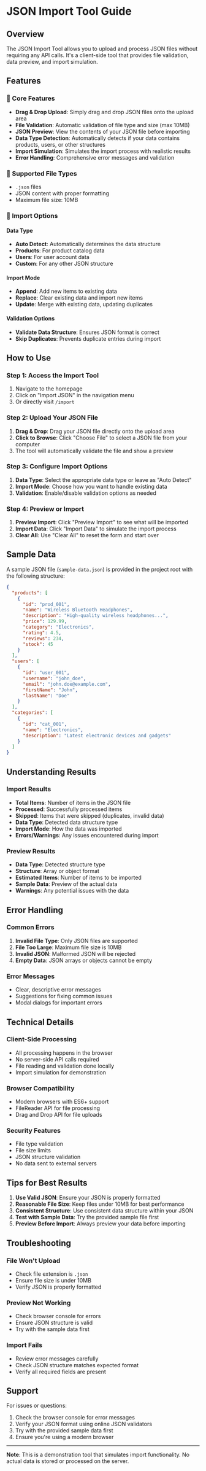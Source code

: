 # JSON Import Tool Guide

## Overview

The JSON Import Tool allows you to upload and process JSON files without requiring any API calls. It's a client-side tool that provides file validation, data preview, and import simulation.

## Features

### 🎯 Core Features

- **Drag & Drop Upload**: Simply drag and drop JSON files onto the upload area
- **File Validation**: Automatic validation of file type and size (max 10MB)
- **JSON Preview**: View the contents of your JSON file before importing
- **Data Type Detection**: Automatically detects if your data contains products, users, or other structures
- **Import Simulation**: Simulates the import process with realistic results
- **Error Handling**: Comprehensive error messages and validation

### 📁 Supported File Types

- `.json` files
- JSON content with proper formatting
- Maximum file size: 10MB

### 🔧 Import Options

#### Data Type

- **Auto Detect**: Automatically determines the data structure
- **Products**: For product catalog data
- **Users**: For user account data
- **Custom**: For any other JSON structure

#### Import Mode

- **Append**: Add new items to existing data
- **Replace**: Clear existing data and import new items
- **Update**: Merge with existing data, updating duplicates

#### Validation Options

- **Validate Data Structure**: Ensures JSON format is correct
- **Skip Duplicates**: Prevents duplicate entries during import

## How to Use

### Step 1: Access the Import Tool

1. Navigate to the homepage
2. Click on "Import JSON" in the navigation menu
3. Or directly visit `/import`

### Step 2: Upload Your JSON File

1. **Drag & Drop**: Drag your JSON file directly onto the upload area
2. **Click to Browse**: Click "Choose File" to select a JSON file from your computer
3. The tool will automatically validate the file and show a preview

### Step 3: Configure Import Options

1. **Data Type**: Select the appropriate data type or leave as "Auto Detect"
2. **Import Mode**: Choose how you want to handle existing data
3. **Validation**: Enable/disable validation options as needed

### Step 4: Preview or Import

1. **Preview Import**: Click "Preview Import" to see what will be imported
2. **Import Data**: Click "Import Data" to simulate the import process
3. **Clear All**: Use "Clear All" to reset the form and start over

## Sample Data

A sample JSON file (`sample-data.json`) is provided in the project root with the following structure:

```json
{
  "products": [
    {
      "id": "prod_001",
      "name": "Wireless Bluetooth Headphones",
      "description": "High-quality wireless headphones...",
      "price": 129.99,
      "category": "Electronics",
      "rating": 4.5,
      "reviews": 234,
      "stock": 45
    }
  ],
  "users": [
    {
      "id": "user_001",
      "username": "john_doe",
      "email": "john.doe@example.com",
      "firstName": "John",
      "lastName": "Doe"
    }
  ],
  "categories": [
    {
      "id": "cat_001",
      "name": "Electronics",
      "description": "Latest electronic devices and gadgets"
    }
  ]
}
```

## Understanding Results

### Import Results

- **Total Items**: Number of items in the JSON file
- **Processed**: Successfully processed items
- **Skipped**: Items that were skipped (duplicates, invalid data)
- **Data Type**: Detected data structure type
- **Import Mode**: How the data was imported
- **Errors/Warnings**: Any issues encountered during import

### Preview Results

- **Data Type**: Detected structure type
- **Structure**: Array or object format
- **Estimated Items**: Number of items to be imported
- **Sample Data**: Preview of the actual data
- **Warnings**: Any potential issues with the data

## Error Handling

### Common Errors

1. **Invalid File Type**: Only JSON files are supported
2. **File Too Large**: Maximum file size is 10MB
3. **Invalid JSON**: Malformed JSON will be rejected
4. **Empty Data**: JSON arrays or objects cannot be empty

### Error Messages

- Clear, descriptive error messages
- Suggestions for fixing common issues
- Modal dialogs for important errors

## Technical Details

### Client-Side Processing

- All processing happens in the browser
- No server-side API calls required
- File reading and validation done locally
- Import simulation for demonstration

### Browser Compatibility

- Modern browsers with ES6+ support
- FileReader API for file processing
- Drag and Drop API for file uploads

### Security Features

- File type validation
- File size limits
- JSON structure validation
- No data sent to external servers

## Tips for Best Results

1. **Use Valid JSON**: Ensure your JSON is properly formatted
2. **Reasonable File Size**: Keep files under 10MB for best performance
3. **Consistent Structure**: Use consistent data structure within your JSON
4. **Test with Sample Data**: Try the provided sample file first
5. **Preview Before Import**: Always preview your data before importing

## Troubleshooting

### File Won't Upload

- Check file extension is `.json`
- Ensure file size is under 10MB
- Verify JSON is properly formatted

### Preview Not Working

- Check browser console for errors
- Ensure JSON structure is valid
- Try with the sample data first

### Import Fails

- Review error messages carefully
- Check JSON structure matches expected format
- Verify all required fields are present

## Support

For issues or questions:

1. Check the browser console for error messages
2. Verify your JSON format using online JSON validators
3. Try with the provided sample data first
4. Ensure you're using a modern browser

---

**Note**: This is a demonstration tool that simulates import functionality. No actual data is stored or processed on the server.
